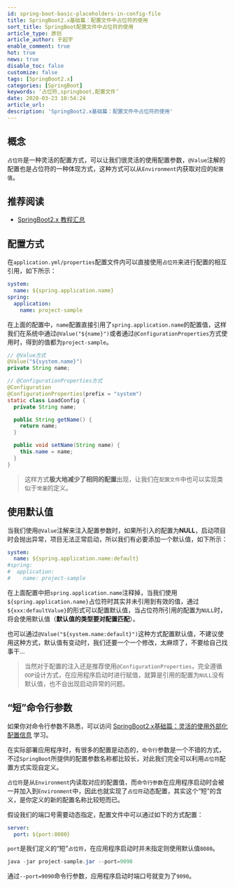 ```yaml
---
id: spring-boot-basic-placeholders-in-config-file
title: SpringBoot2.x基础篇：配置文件中占位符的使用
sort_title: SpringBoot配置文件中占位符的使用
article_type: 原创
article_author: 于起宇
enable_comment: true
hot: true
news: true
disable_toc: false
customize: false
tags: [SpringBoot2.x]
categories: [SpringBoot]
keywords: ‘占位符,springboot,配置文件’
date: 2020-03-23 10:54:24
article_url:
description: 'SpringBoot2.x基础篇：配置文件中占位符的使用'
---
```


## 概念

`占位符`是一种灵活的配置方式，可以让我们很灵活的使用配置参数，`@Value`注解的配置也是占位符的一种体现方式，这种方式可以从`Environment`内获取对应的`配置值`。

## 推荐阅读
- [SpringBoot2.x 教程汇总](http://blog.minbox.org/spring-boot-2-x-articles.html)

## 配置方式

在`application.yml/properties`配置文件内可以直接使用`占位符`来进行配置的相互引用，如下所示：

```yaml
system:
  name: ${spring.application.name}
spring:
  application:
    name: project-sample
```

在上面的配置中，`name`配置直接引用了`spring.application.name`的配置值，这样我们在系统中通过`@Value("${name}")`或者通过`@ConfigurationProperties`方式使用时，得到的值都为`project-sample`。

```java
// @Value方式
@Value("${system.name}")
private String name;

// @ConfigurationProperties方式
@Configuration
@ConfigurationProperties(prefix = "system")
static class LoadConfig {
  private String name;

  public String getName() {
    return name;
  }

  public void setName(String name) {
    this.name = name;
  }
}
```

> 这样方式**极大地减少了相同的配置**出现，让我们在`配置文件`中也可以实现类似于`常量`的定义。

## 使用默认值

当我们使用`@Value`注解来注入配置参数时，如果所引入的配置为**NULL**，启动项目时会抛出异常，项目无法正常启动，所以我们有必要添加一个默认值，如下所示：

```yaml
system:
  name: ${spring.application.name:default}
#spring:
#  application:
#    name: project-sample
```

在上面配置中把`spring.application.name`注释掉，当我们使用`${spring.application.name}`占位符时其实并未引用到有效的值，通过`${xxx:defaultValue}`的形式可以配置默认值，当占位符所引用的配置为`NULL`时，将会使用默认值（**默认值的类型要对配置匹配**）。

也可以通过`@Value("${system.name:default}")`这种方式配置默认值，不建议使用这种方式，默认值有变动时，我们还要一个一个修改，太麻烦了，不要给自己找事干...

> 当然对于配置的注入还是推荐使用`@ConfigurationProperties`，完全遵循`OOP`设计方式，在应用程序启动时进行赋值，就算是引用的配置为`NULL`没有默认值，也不会出现启动异常的问题。

## “短”命令行参数

如果你对命令行参数不熟悉，可以访问 [SpringBoot2.x基础篇：灵活的使用外部化配置信息](https://blog.minbox.org/spring-boot-basic-externalized-configuration.html) 学习。

在实际部署应用程序时，有很多的配置是动态的，`命令行`参数是一个不错的方式，不过`SpringBoot`所提供的配置参数名称都比较长，对此我们完全可以利用`占位符`配置方式实现自定义。

`占位符`是从`Environment`内读取对应的配置值，而`命令行参数`在应用程序启动时会被一并加入到`Environment`中，因此也就实现了`占位符`动态配置，其实这个“短”的含义，是你定义的新的配置名称比较短而已。

假设我们的端口号需要动态指定，配置文件中可以通过如下的方式配置：

```yaml
server:
  port: ${port:8080}
```

`port`是我们定义的“短”`占位符`，在应用程序启动时并未指定则使用默认值`8080`。

```java
java -jar project-sample.jar --port=9090
```

通过`--port=9090`命令行参数，应用程序启动时端口号就变为了`9090`。
